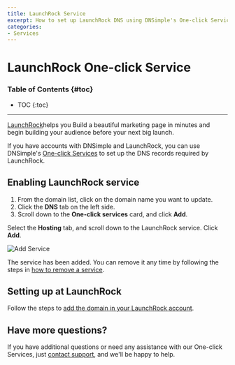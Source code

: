 ```yaml
---
title: LaunchRock Service
excerpt: How to set up LaunchRock DNS using DNSimple's One-click Service.
categories:
- Services
---
```


# LaunchRock One-click Service

### Table of Contents {#toc}

* TOC
{:toc}

---

[LaunchRock](https://www.launchrock.com)helps you Build a beautiful marketing page in minutes and begin building your audience before your next big launch.

If you have accounts with DNSimple and LaunchRock, you can use DNSimple's [One-click Services](/categories/services/) to set up the DNS records required by LaunchRock. 

## Enabling LaunchRock service

1. From the domain list, click on the domain name you want to update.
2. Click the **DNS** tab on the left side.
3. Scroll down to the **One-click services** card, and click **Add**.

<!--- needs screenshot -->
 
Select the **Hosting** tab, and scroll down to the LaunchRock service. Click **Add**.

![Add Service](/files/services-launchrock.png)

The service has been added. You can remove it any time by following the steps in [how to remove a service](/articles/services/#removing-services).

## Setting up at LaunchRock

Follow the steps to [add the domain in your LaunchRock account](https://www.launchrock.com/support/video-using-a-custom-domain-name-on-launchrock).

## Have more questions?

If you have additional questions or need any assistance with our One-click Services, just [contact support](https://dnsimple.com/feedback), and we'll be happy to help.
